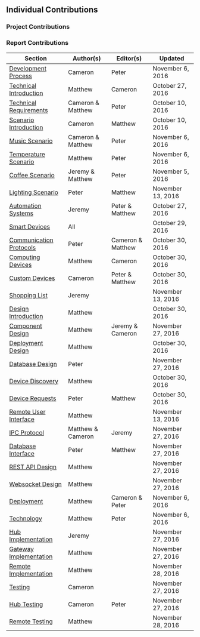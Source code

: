 ## Individual Contributions

### Project Contributions

### Report Contributions

| Section                                            | Author(s)         | Editor(s)         | Updated           |
| -------------------------------------------------- | ----------------- | --------------    | ----------------  |
| [Development Process](#section-dev-process)        | Cameron           | Peter             | November 6, 2016  |
| [Technical Introduction](#section-back-intro)      | Matthew           | Cameron           | October 27, 2016  |
| [Technical Requirements](#section-reqs)            | Cameron & Matthew | Peter             | October 10, 2016  |
| [Scenario Introduction](#section-sc)               | Cameron           | Matthew           | October 10, 2016  |
| [Music Scenario](#section-sc-music)                | Cameron & Matthew | Peter             | November 6, 2016  |
| [Temperature Scenario](#section-sc-temp)           | Matthew           | Peter             | November 6, 2016  |
| [Coffee Scenario](#section-sc-coffee)              | Jeremy & Matthew  | Peter             | November 5, 2016  |
| [Lighting Scenario](#section-sc-light)             | Peter             | Matthew           | November 13, 2016 |
| [Automation Systems](#section-rs-sys)              | Jeremy            | Peter & Matthew   | October 27, 2016  |
| [Smart Devices](#section-rs-dev)                   | All               |                   | October 29, 2016  |
| [Communication Protocols](#section-rs-comm)        | Peter             | Cameron & Matthew | October 30, 2016  |
| [Computing Devices](#section-rs-compute)           | Matthew           | Cameron           | October 30, 2016  |
| [Custom Devices](#section-rs-custom)               | Cameron           | Peter & Matthew   | October 30, 2016  |
| [Shopping List](#section-rs-purchases)             | Jeremy            |                   | November 13, 2016 |
| [Design Introduction](#section-design-intro)       | Matthew           |                   | October 30, 2016  |
| [Component Design](#section-design-components)     | Matthew           | Jeremy & Cameron  | November 27, 2016 |
| [Deployment Design](#section-design-deploy)        | Matthew           |                   | October 30, 2016  |
| [Database Design](#section-design-db)              | Peter             |                   | November 27, 2016 |
| [Device Discovery](#section-design-discovery)      | Matthew           |                   | October 30, 2016  |
| [Device Requests](#section-design-reqs)            | Peter             | Matthew           | October 30, 2016  |
| [Remote User Interface](#section-design-ui)        | Matthew           |                   | November 13, 2016 |
| [IPC Protocol](#section-design-api-ipc)            | Matthew & Cameron | Jeremy            | November 27, 2016 |
| [Database Interface](#section-design-api-db)       | Peter             | Matthew           | November 27, 2016 |
| [REST API Design](#section-design-api-rest)        | Matthew           |                   | November 27, 2016 |
| [Websocket Design](#section-design-api-ws)         | Matthew           |                   | November 27, 2016 |
| [Deployment](#section-dev-deploy)                  | Matthew           | Cameron & Peter   | November 6, 2016  |
| [Technology](#section-dev-tech)                    | Matthew           | Peter             | November 6, 2016  |
| [Hub Implementation](#section-dev-hub)             | Jeremy            |                   | November 27, 2016 |
| [Gateway Implementation](#section-dev-gateway)     | Matthew           |                   | November 27, 2016 |
| [Remote Implementation](#section-dev-remote)       | Matthew           |                   | November 28, 2016 |
| [Testing](#section-testing)                        | Cameron           |                   | November 27, 2016 |
| [Hub Testing](#section-test-hub)                   | Cameron           | Peter             | November 27, 2016 |
| [Remote Testing](#section-test-remote)             | Matthew           |                   | November 28, 2016 |

